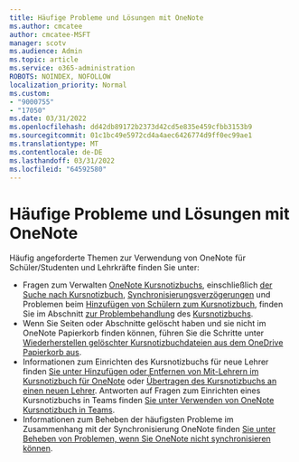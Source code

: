 ```yaml
---
title: Häufige Probleme und Lösungen mit OneNote
ms.author: cmcatee
author: cmcatee-MSFT
manager: scotv
ms.audience: Admin
ms.topic: article
ms.service: o365-administration
ROBOTS: NOINDEX, NOFOLLOW
localization_priority: Normal
ms.custom:
- "9000755"
- "17050"
ms.date: 03/31/2022
ms.openlocfilehash: dd42db89172b2373d42cd5e835e459cfbb3153b9
ms.sourcegitcommit: 01c1bc49e5972cd4a4aec6426774d9ff0ec99ae1
ms.translationtype: MT
ms.contentlocale: de-DE
ms.lasthandoff: 03/31/2022
ms.locfileid: "64592580"
---
```

# <a name="common-issues-and-resolutions-with-onenote"></a>Häufige Probleme und Lösungen mit OneNote

Häufig angeforderte Themen zur Verwendung von OneNote für Schüler/Studenten und Lehrkräfte finden Sie unter:

- Fragen zum Verwalten [OneNote Kursnotizbuchs](https://support.microsoft.com/topic/class-notebook-ee70aff9-52e8-449f-be6a-7cbc1d65eaea#ID0EAABAAA=Troubleshoot&ID0EBD=About), einschließlich [der Suche nach Kursnotizbuch](https://support.microsoft.com/topic/unable-to-find-my-class-notebook-d14a7a27-c1d4-4b4f-83fd-e478b334d2e5), [Synchronisierungsverzögerungen](https://support.microsoft.com/topic/fix-slow-sync-times-and-delays-when-distributing-pages-in-class-notebook-d800d720-60f4-49b6-a2b2-7af3bb377510) und Problemen beim [Hinzufügen von Schülern zum Kursnotizbuch](https://support.microsoft.com/topic/unable-to-add-students-groups-to-class-notebook-8a5b570e-5645-4a59-8850-5c7150ca1bfd), finden Sie im Abschnitt [zur Problembehandlung](https://support.microsoft.com/topic/class-notebook-ee70aff9-52e8-449f-be6a-7cbc1d65eaea#ID0EBD=Troubleshooting) des [Kursnotizbuchs](https://support.microsoft.com/topic/class-notebook-ee70aff9-52e8-449f-be6a-7cbc1d65eaea).
- Wenn Sie Seiten oder Abschnitte gelöscht haben und sie nicht im OneNote Papierkorb finden können, führen Sie die Schritte unter [Wiederherstellen gelöschter Kursnotizbuchdateien aus dem OneDrive Papierkorb aus](https://support.microsoft.com/topic/recover-deleted-class-notebook-files-from-the-onedrive-recycle-bin-b4b4aaa6-b03f-4808-8da2-51680ad53448?msclkid=c51d122baf7511ecbd06b0292f3441a5).
- Informationen zum Einrichten des Kursnotizbuchs für neue Lehrer finden [Sie unter Hinzufügen oder Entfernen von Mit-Lehrern im Kursnotizbuch für OneNote](https://support.microsoft.com/topic/add-or-remove-co-teachers-in-onenote-class-notebook-fdcb870b-49a7-4a14-9ea6-d817f88026f8) oder [Übertragen des Kursnotizbuchs an einen neuen Lehrer](https://support.microsoft.com/topic/transfer-class-notebook-to-a-new-teacher-84ef5d4a-0eec-4d5b-bc22-1317bc3b9027). Antworten auf Fragen zum Einrichten eines Kursnotizbuchs in Teams finden [Sie unter Verwenden von OneNote Kursnotizbuch in Teams](https://support.microsoft.com/topic/class-notebook-ee70aff9-52e8-449f-be6a-7cbc1d65eaea).
- Informationen zum Beheben der häufigsten Probleme im Zusammenhang mit der Synchronisierung OneNote finden [Sie unter Beheben von Problemen, wenn Sie OneNote nicht synchronisieren können](https://support.microsoft.com/office/fix-issues-when-you-can-t-sync-onenote-299495ef-66d1-448f-90c1-b785a6968d45).
